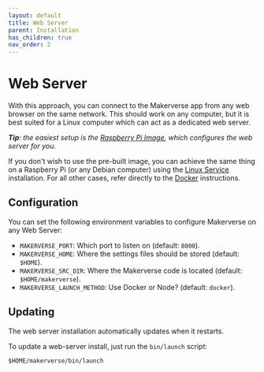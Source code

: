 ```yaml
---
layout: default
title: Web Server
parent: Installation
has_children: true
nav_order: 2
---
```


# Web Server

With this approach, you can connect to the Makerverse app from any web browser on the same network. This should work on any computer, but it is best suited for a Linux computer which can act as a dedicated web server.

_**Tip**: the easiest setup is the [Raspberry Pi Image](/installation/web-server/raspberry-pi/), which configures the web server for you._

If you don't wish to use the pre-built image, you can achieve the same thing on a Raspberry Pi (or any Debian computer) using the [Linux Service](/installation/web-server/linux-service/) installation. For all other cases, refer directly to the [Docker](/installation/web-server/docker/) instructions.

## Configuration

You can set the following environment variables to configure Makerverse on any Web Server:

- `MAKERVERSE_PORT`: Which port to listen on (default: `8000`).
- `MAKERVERSE_HOME`: Where the settings files should be stored (default: `$HOME`).
- `MAKERVERSE_SRC_DIR`: Where the Makerverse code is located (default: `$HOME/makerverse`).
- `MAKERVERSE_LAUNCH_METHOD`: Use Docker or Node? (default: `docker`).

## Updating

The web server installation automatically updates when it restarts.

To update a web-server install, just run the `bin/launch` script:

```
$HOME/makerverse/bin/launch
```
